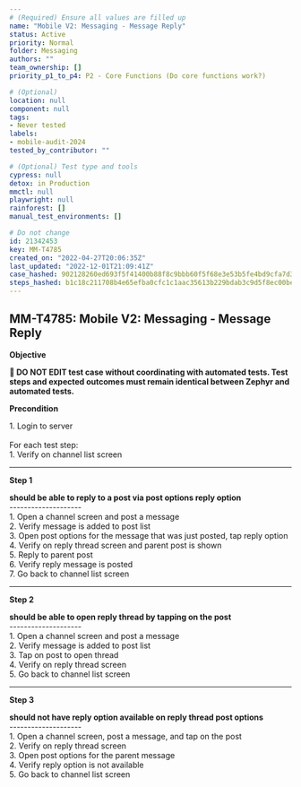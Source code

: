 ```yaml
---
# (Required) Ensure all values are filled up
name: "Mobile V2: Messaging - Message Reply"
status: Active
priority: Normal
folder: Messaging
authors: ""
team_ownership: []
priority_p1_to_p4: P2 - Core Functions (Do core functions work?)

# (Optional)
location: null
component: null
tags:
- Never tested
labels: 
- mobile-audit-2024
tested_by_contributor: ""

# (Optional) Test type and tools
cypress: null
detox: in Production
mmctl: null
playwright: null
rainforest: []
manual_test_environments: []

# Do not change
id: 21342453
key: MM-T4785
created_on: "2022-04-27T20:06:35Z"
last_updated: "2022-12-01T21:09:41Z"
case_hashed: 902128260ed693f5f41400b88f8c9bbb60f5f68e3e53b5fe4bd9cfa7d3bcf85637b66d8e8b34088039b6394b580321ff
steps_hashed: b1c18c211708b4e65efba0cfc1c1aac35613b229bdab3c9d5f8ec00be481c9c9d1c7c7213b3a8d44b6b2edda5ad5e86b
---
```


<!-- (Auto-generated) Based on frontmatter's "key" and "name" -->

## MM-T4785: Mobile V2: Messaging - Message Reply

**Objective**

**🛑 DO NOT EDIT test case without coordinating with automated tests. Test steps and expected outcomes must remain identical between Zephyr and automated tests.**

**Precondition**

1\. Login to server\
\
For each test step:\
1\. Verify on channel list screen

---

**Step 1**

**should be able to reply to a post via post options reply option**\
\--------------------\
1\. Open a channel screen and post a message\
2\. Verify message is added to post list\
3\. Open post options for the message that was just posted, tap reply option\
4\. Verify on reply thread screen and parent post is shown\
5\. Reply to parent post\
6\. Verify reply message is posted\
7\. Go back to channel list screen

---

**Step 2**

**should be able to open reply thread by tapping on the post**\
\--------------------\
1\. Open a channel screen and post a message\
2\. Verify message is added to post list\
3\. Tap on post to open thread\
4\. Verify on reply thread screen\
5\. Go back to channel list screen

---

**Step 3**

**should not have reply option available on reply thread post options**\
\--------------------\
1\. Open a channel screen, post a message, and tap on the post\
2\. Verify on reply thread screen\
3\. Open post options for the parent message\
4\. Verify reply option is not available\
5\. Go back to channel list screen
